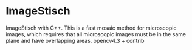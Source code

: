 # ImageStisch
ImageStisch with C++. This is a fast mosaic method for microscopic images, which requires that all microscopic images must be in the same plane and have overlapping areas.
opencv4.3 + contrib
 
